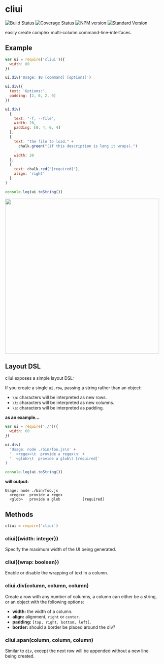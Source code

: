 # cliui

[![Build Status](https://travis-ci.org/yargs/cliui.svg)](https://travis-ci.org/yargs/cliui)
[![Coverage Status](https://coveralls.io/repos/yargs/cliui/badge.svg?branch=)](https://coveralls.io/r/yargs/cliui?branch=)
[![NPM version](https://img.shields.io/npm/v/cliui.svg)](https://www.npmjs.com/package/cliui)
[![Standard Version](https://img.shields.io/badge/release-standard%20version-brightgreen.svg)](https://github.com/conventional-changelog/standard-version)

easily create complex multi-column command-line-interfaces.

## Example

```js
var ui = require('cliui')({
  width: 80
})

ui.div('Usage: $0 [command] [options]')

ui.div({
  text: 'Options:',
  padding: [2, 0, 2, 0]
})

ui.div(
  {
    text: "-f, --file",
    width: 20,
    padding: [0, 4, 0, 4]
  },
  {
    text: "the file to load." +
      chalk.green("(if this description is long it wraps).")
    ,
    width: 20
  },
  {
    text: chalk.red("[required]"),
    align: 'right'
  }
)

console.log(ui.toString())
```

<img width="500" src="screenshot.png">

## Layout DSL

cliui exposes a simple layout DSL:

If you create a single `ui.row`, passing a string rather than an
object:

* `\n`: characters will be interpreted as new rows.
* `\t`: characters will be interpreted as new columns.
* `\s`: characters will be interpreted as padding.

**as an example...**

```js
var ui = require('./')({
  width: 60
})

ui.div(
  'Usage: node ./bin/foo.js\n' +
  '  <regex>\t  provide a regex\n' +
  '  <glob>\t  provide a glob\t [required]'
)

console.log(ui.toString())
```

**will output:**

```shell
Usage: node ./bin/foo.js
  <regex>  provide a regex
  <glob>   provide a glob          [required]
```

## Methods

```js
cliui = require('cliui')
```

### cliui({width: integer})

Specify the maximum width of the UI being generated.

### cliui({wrap: boolean})

Enable or disable the wrapping of text in a column.

### cliui.div(column, column, column)

Create a row with any number of columns, a column
can either be a string, or an object with the following
options:

* **width:** the width of a column.
* **align:** alignment, `right` or `center`.
* **padding:** `[top, right, bottom, left]`.
* **border:** should a border be placed around the div?

### cliui.span(column, column, column)

Similar to `div`, except the next row will be appended without
a new line being created.
